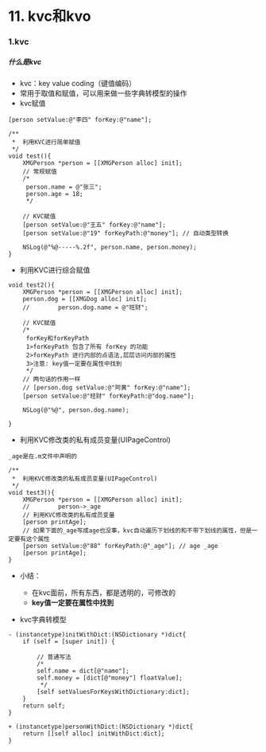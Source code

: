 # 11. kvc和kvo

### 1.kvc

##### 什么是kvc

- kvc：key value coding（键值编码）
- 常用于取值和赋值，可以用来做一些字典转模型的操作
- kvc赋值

```objc
[person setValue:@"李四" forKey:@"name"];
```

```objc
/**
 *  利用KVC进行简单赋值
 */
void test(){
    XMGPerson *person = [[XMGPerson alloc] init];
    // 常规赋值
    /*
     person.name = @"张三";
     person.age = 18;
     */
    
    // KVC赋值
    [person setValue:@"王五" forKey:@"name"];
    [person setValue:@"19" forKeyPath:@"money"]; // 自动类型转换
    
    NSLog(@"%@-----%.2f", person.name, person.money);
}
```

- 利用KVC进行综合赋值

```objc
void test2(){
    XMGPerson *person = [[XMGPerson alloc] init];
    person.dog = [[XMGDog alloc] init];
    //        person.dog.name = @"旺财";
    
    // KVC赋值
    /*
     forKey和forKeyPath
     1>forKeyPath 包含了所有 forKey 的功能
     2>forKeyPath 进行内部的点语法,层层访问内部的属性
     3>注意: key值一定要在属性中找到
     */
    // 两句话的作用一样
    // [person.dog setValue:@"阿黄" forKey:@"name"];
    [person setValue:@"旺财" forKeyPath:@"dog.name"];
    
    NSLog(@"%@", person.dog.name);

}
```

- 利用KVC修改类的私有成员变量(UIPageControl)

```objc
_age是在.m文件中声明的

/**
 *  利用KVC修改类的私有成员变量(UIPageControl)
 */
void test3(){
    XMGPerson *person = [[XMGPerson alloc] init];
    //        person->_age
    // 利用KVC修改类的私有成员变量
    [person printAge];
    // 如果下面的_age写成age也没事，kvc自动遍历下划线的和不带下划线的属性，但是一定要有这个属性
    [person setValue:@"88" forKeyPath:@"_age"]; // age _age
    [person printAge];
}
```

- 小结：
    + 在kvc面前，所有东西，都是透明的，可修改的
    + **key值一定要在属性中找到**


- kvc字典转模型

```objc
- (instancetype)initWithDict:(NSDictionary *)dict{
    if (self = [super init]) {
        
        // 普通写法
        /*
        self.name = dict[@"name"];
        self.money = [dict[@"money"] floatValue];
         */
        [self setValuesForKeysWithDictionary:dict];
    }
    return self;
}

+ (instancetype)personWithDict:(NSDictionary *)dict{
    return [[self alloc] initWithDict:dict];
}
```